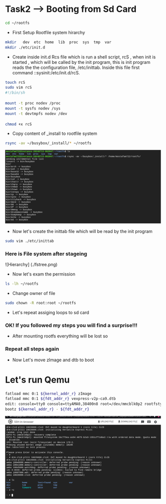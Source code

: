 # Task2 --> Booting from Sd Card

```bash 
cd ~/rootfs
```
- First Setup Rootfile system hirarchy
``` bash 
mkdir   dev  etc  home  lib  proc  sys  tmp  var
mkdir ./etc/init.d
```
- Create inside init.d Rcs file which is run a shell script, rcS , when init is started , which will be called by the init program, this is init program reads the the configuration file, /etc/inittab. Inside this file first command ::sysinit:/etc/init.d/rcS.
``` bash
touch rcS
sudo vim rcS
#!/bin/sh

mount -t proc nodev /proc
mount -t sysfs nodev /sys
mount -t devtmpfs nodev /dev

chmod +x rcS
```
- Copy content of _install to rootfile system
``` bash 
rsync -av ~/busybox/_install/* ~/rootfs
```
![Copying_Install](./initramfs.png)

- Now let's create the inittab file which will be read by the init program

``` bash
sudo vim ./etc/inittab
```
### Here is File system after stageing 
![Hierarchy] (./fstree.png)

- Now let's exam the permission 
``` bash 
ls -lh ~/rootfs
```
- Change owner of file
``` bash 
sudo chown -R root:root ~/rootfs
```
- Let's repeat assiging loops to sd card

### OK! If you followed my steps you will find a surprise!!!
- After mounting rootfs everything will be lost so 
### Repeat all steps again

- Now Let's move zImage and dtb to boot 

# Let's run Qemu

``` bash 
fatload mmc 0:1 ${kernel_addr_r} zImage
fatload mmc 0:1 ${fdt_addr_r} vexpress-v2p-ca9.dtb 
edit: console=tty0 console=ttyAMA0,38400n8 root=/dev/mmcblk0p2 rootfstype=ext4 rw  rootwait init=/sbin/init 
bootz ${kernel_addr_r} - ${fdt_addr_r} 
```
![boot_kernel_sd](./bootkernelsd.png)

